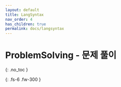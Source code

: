 ```yaml
---
layout: default
title: LangSyntax
nav_order: 4
has_children: true
permalink: docs/langsyntax
---
```


# ProblemSolving - 문제 풀이
{: .no_toc }

{: .fs-6 .fw-300 }